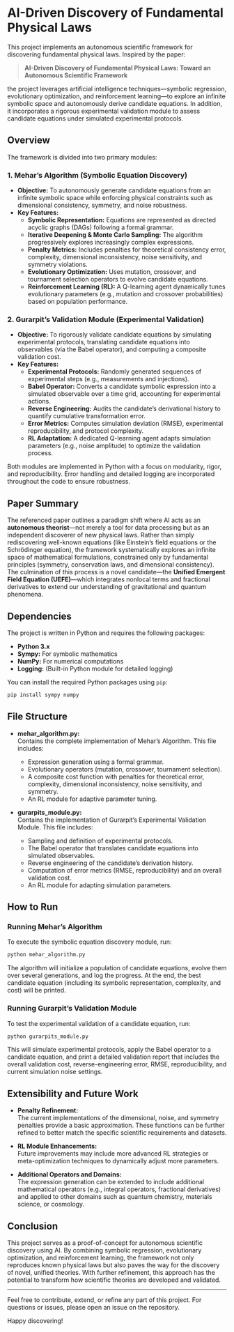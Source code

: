 # AI-Driven Discovery of Fundamental Physical Laws

This project implements an autonomous scientific framework for discovering fundamental physical laws. Inspired by the paper:

> **AI-Driven Discovery of Fundamental Physical Laws: Toward an Autonomous Scientific Framework**

the project leverages artificial intelligence techniques—symbolic regression, evolutionary optimization, and reinforcement learning—to explore an infinite symbolic space and autonomously derive candidate equations. In addition, it incorporates a rigorous experimental validation module to assess candidate equations under simulated experimental protocols.

## Overview

The framework is divided into two primary modules:

### 1. Mehar’s Algorithm (Symbolic Equation Discovery)
- **Objective:** To autonomously generate candidate equations from an infinite symbolic space while enforcing physical constraints such as dimensional consistency, symmetry, and noise robustness.
- **Key Features:**
  - **Symbolic Representation:** Equations are represented as directed acyclic graphs (DAGs) following a formal grammar.
  - **Iterative Deepening & Monte Carlo Sampling:** The algorithm progressively explores increasingly complex expressions.
  - **Penalty Metrics:** Includes penalties for theoretical consistency error, complexity, dimensional inconsistency, noise sensitivity, and symmetry violations.
  - **Evolutionary Optimization:** Uses mutation, crossover, and tournament selection operators to evolve candidate equations.
  - **Reinforcement Learning (RL):** A Q-learning agent dynamically tunes evolutionary parameters (e.g., mutation and crossover probabilities) based on population performance.

### 2. Gurarpit’s Validation Module (Experimental Validation)
- **Objective:** To rigorously validate candidate equations by simulating experimental protocols, translating candidate equations into observables (via the Babel operator), and computing a composite validation cost.
- **Key Features:**
  - **Experimental Protocols:** Randomly generated sequences of experimental steps (e.g., measurements and injections).
  - **Babel Operator:** Converts a candidate symbolic expression into a simulated observable over a time grid, accounting for experimental actions.
  - **Reverse Engineering:** Audits the candidate’s derivational history to quantify cumulative transformation error.
  - **Error Metrics:** Computes simulation deviation (RMSE), experimental reproducibility, and protocol complexity.
  - **RL Adaptation:** A dedicated Q-learning agent adapts simulation parameters (e.g., noise amplitude) to optimize the validation process.

Both modules are implemented in Python with a focus on modularity, rigor, and reproducibility. Error handling and detailed logging are incorporated throughout the code to ensure robustness.

## Paper Summary

The referenced paper outlines a paradigm shift where AI acts as an **autonomous theorist**—not merely a tool for data processing but as an independent discoverer of new physical laws. Rather than simply rediscovering well-known equations (like Einstein’s field equations or the Schrödinger equation), the framework systematically explores an infinite space of mathematical formulations, constrained only by fundamental principles (symmetry, conservation laws, and dimensional consistency). The culmination of this process is a novel candidate—the **Unified Emergent Field Equation (UEFE)**—which integrates nonlocal terms and fractional derivatives to extend our understanding of gravitational and quantum phenomena.

## Dependencies

The project is written in Python and requires the following packages:

- **Python 3.x**  
- **Sympy:** For symbolic mathematics  
- **NumPy:** For numerical computations  
- **Logging:** (Built-in Python module for detailed logging)

You can install the required Python packages using `pip`:

```bash
pip install sympy numpy
```

## File Structure

- **mehar_algorithm.py:**  
  Contains the complete implementation of Mehar’s Algorithm. This file includes:
  - Expression generation using a formal grammar.
  - Evolutionary operators (mutation, crossover, tournament selection).
  - A composite cost function with penalties for theoretical error, complexity, dimensional inconsistency, noise sensitivity, and symmetry.
  - An RL module for adaptive parameter tuning.
  
- **gurarpits_module.py:**  
  Contains the implementation of Gurarpit’s Experimental Validation Module. This file includes:
  - Sampling and definition of experimental protocols.
  - The Babel operator that translates candidate equations into simulated observables.
  - Reverse engineering of the candidate’s derivation history.
  - Computation of error metrics (RMSE, reproducibility) and an overall validation cost.
  - An RL module for adapting simulation parameters.

## How to Run

### Running Mehar’s Algorithm

To execute the symbolic equation discovery module, run:

```bash
python mehar_algorithm.py
```

The algorithm will initialize a population of candidate equations, evolve them over several generations, and log the progress. At the end, the best candidate equation (including its symbolic representation, complexity, and cost) will be printed.

### Running Gurarpit’s Validation Module

To test the experimental validation of a candidate equation, run:

```bash
python gurarpits_module.py
```

This will simulate experimental protocols, apply the Babel operator to a candidate equation, and print a detailed validation report that includes the overall validation cost, reverse-engineering error, RMSE, reproducibility, and current simulation noise settings.

## Extensibility and Future Work

- **Penalty Refinement:**  
  The current implementations of the dimensional, noise, and symmetry penalties provide a basic approximation. These functions can be further refined to better match the specific scientific requirements and datasets.
  
- **RL Module Enhancements:**  
  Future improvements may include more advanced RL strategies or meta-optimization techniques to dynamically adjust more parameters.
  
- **Additional Operators and Domains:**  
  The expression generation can be extended to include additional mathematical operators (e.g., integral operators, fractional derivatives) and applied to other domains such as quantum chemistry, materials science, or cosmology.

## Conclusion

This project serves as a proof-of-concept for autonomous scientific discovery using AI. By combining symbolic regression, evolutionary optimization, and reinforcement learning, the framework not only reproduces known physical laws but also paves the way for the discovery of novel, unified theories. With further refinement, this approach has the potential to transform how scientific theories are developed and validated.

---

Feel free to contribute, extend, or refine any part of this project. For questions or issues, please open an issue on the repository.

Happy discovering!

